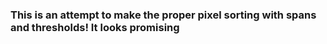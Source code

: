 ### This is an attempt to make the proper pixel sorting with spans and thresholds! It looks promising
